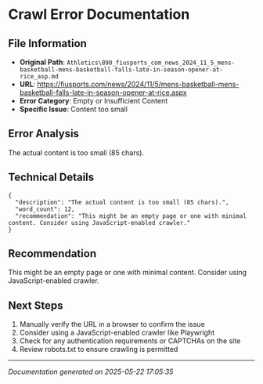 # Crawl Error Documentation

## File Information
- **Original Path**: `Athletics\890_fiusports_com_news_2024_11_5_mens-basketball-mens-basketball-falls-late-in-season-opener-at-rice_asp.md`
- **URL**: https://fiusports.com/news/2024/11/5/mens-basketball-mens-basketball-falls-late-in-season-opener-at-rice.aspx
- **Error Category**: Empty or Insufficient Content
- **Specific Issue**: Content too small

## Error Analysis
The actual content is too small (85 chars).

## Technical Details
```
{
  "description": "The actual content is too small (85 chars).",
  "word_count": 12,
  "recommendation": "This might be an empty page or one with minimal content. Consider using JavaScript-enabled crawler."
}
```

## Recommendation
This might be an empty page or one with minimal content. Consider using JavaScript-enabled crawler.

## Next Steps
1. Manually verify the URL in a browser to confirm the issue
2. Consider using a JavaScript-enabled crawler like Playwright
3. Check for any authentication requirements or CAPTCHAs on the site
4. Review robots.txt to ensure crawling is permitted

---
*Documentation generated on 2025-05-22 17:05:35*
